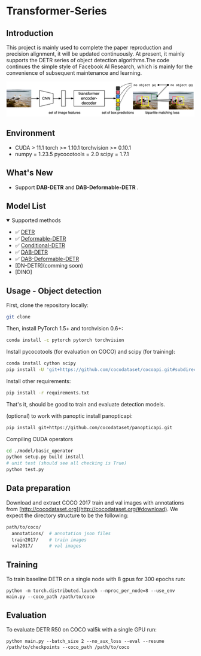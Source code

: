 # Transformer-Series
## Introduction
This project is mainly used to complete the paper reproduction and precision alignment, it will be updated continuously. At present, it mainly supports the DETR series of object detection algorithms.The code continues the simple style of Facebook AI Research, which is mainly for the convenience of subsequent maintenance and learning.

![DETR](pics/DETR.png)

## Environment
- CUDA > 11.1  torch >= 1.10.1  torchvision >= 0.10.1 
- numpy = 1.23.5 pycocotools = 2.0  scipy = 1.7.1

## What's New
- Support **DAB-DETR** and **DAB-Deformable-DETR** .



## Model List
<details open>
<summary> Supported methods </summary>

- ✅ [DETR](./result_record/DETR_Precision_alignment_record.md)
- ✅ [Deformable-DETR](./result_record/Deformable-DETR_Precision_alignment.md)
- ✅ [Conditional-DETR](./result_record/Conditional_DETR_Precision_alignment.md)
- ✅ [DAB-DETR](./result_record/DAB_DETR_Precision_alignment.md)
- ✅ [DAB-Deformable-DETR](./result_record/DAB_DETR_Precision_alignment.md)
-  [DN-DETR](comming soon)
-  [DINO]
</details>


## Usage - Object detection
First, clone the repository locally:
```bash
git clone 
```
Then, install PyTorch 1.5+ and torchvision 0.6+:
```bash
conda install -c pytorch pytorch torchvision
```
Install pycocotools (for evaluation on COCO) and scipy (for training):
```bash
conda install cython scipy
pip install -U 'git+https://github.com/cocodataset/cocoapi.git#subdirectory=PythonAPI'
```
Install other requirements:
```bash
pip install -r requirements.txt
```
That's it, should be good to train and evaluate detection models.

(optional) to work with panoptic install panopticapi:
```bash
pip install git+https://github.com/cocodataset/panopticapi.git
```
Compiling CUDA operators
```bash
cd ./model/basic_operator
python setup.py build install
# unit test (should see all checking is True)
python test.py
```

## Data preparation

Download and extract COCO 2017 train and val images with annotations from
[http://cocodataset.org](http://cocodataset.org/#download).
We expect the directory structure to be the following:
```bash
path/to/coco/
  annotations/  # annotation json files
  train2017/    # train images
  val2017/      # val images
```

## Training
To train baseline DETR on a single node with 8 gpus for 300 epochs run:
```
python -m torch.distributed.launch --nproc_per_node=8 --use_env main.py --coco_path /path/to/coco 
```

## Evaluation
To evaluate DETR R50 on COCO val5k with a single GPU run:
```
python main.py --batch_size 2 --no_aux_loss --eval --resume /path/to/checkpoints --coco_path /path/to/coco
```